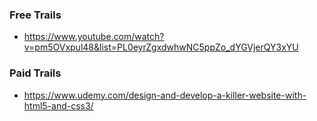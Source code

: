 ### Free Trails

* https://www.youtube.com/watch?v=pm5OVxpul48&list=PL0eyrZgxdwhwNC5ppZo_dYGVjerQY3xYU

### Paid Trails

* https://www.udemy.com/design-and-develop-a-killer-website-with-html5-and-css3/
